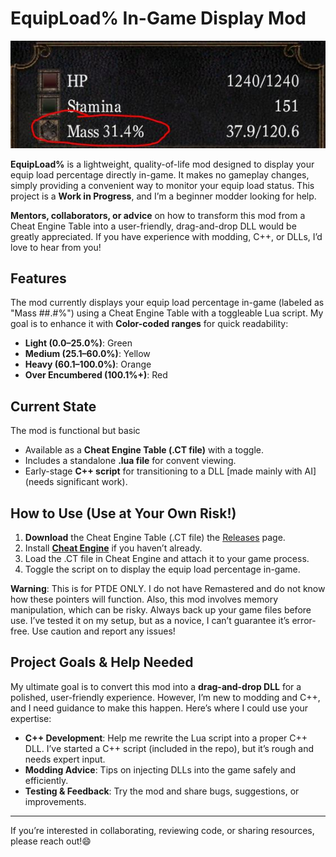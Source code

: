 # EquipLoad% In-Game Display Mod

![EquipLoad% Example](EquipLoad_Example.jpg)

**EquipLoad%** is a lightweight, quality-of-life mod designed to display your equip load percentage directly in-game. It makes no gameplay changes, simply providing a convenient way to monitor your equip load status. This project is a **Work in Progress**, and I’m a beginner modder looking for help.

**Mentors, collaborators, or advice** on how to transform this mod from a Cheat Engine Table into a user-friendly, drag-and-drop DLL would be greatly appreciated. If you have experience with modding, C++, or DLLs, I’d love to hear from you!

## Features

The mod currently displays your equip load percentage in-game (labeled as "Mass ##.#%") using a Cheat Engine Table with a toggleable Lua script. My goal is to enhance it with **Color-coded ranges** for quick readability:
- **Light (0.0–25.0%)**: Green
- **Medium (25.1–60.0%)**: Yellow
- **Heavy (60.1–100.0%)**: Orange
- **Over Encumbered (100.1%+)**: Red

## Current State

The mod is functional but basic
  - Available as a **Cheat Engine Table (.CT file)** with a toggle.
  - Includes a standalone **.lua file** for convent viewing.
  - Early-stage **C++ script** for transitioning to a DLL [made mainly with AI] (needs significant work).

## How to Use (Use at Your Own Risk!)

1. **Download** the Cheat Engine Table (.CT file) the [Releases](https://github.com/A-Metal-Penguin/DS-PTDE_EquipLoadPercent/releases) page.
2. Install [**Cheat Engine**](https://github.com/cheat-engine/cheat-engine) if you haven’t already.
3. Load the .CT file in Cheat Engine and attach it to your game process.
4. Toggle the script on to display the equip load percentage in-game.

**Warning**: This is for PTDE ONLY. I do not have Remastered and do not know how these pointers will function. Also, this mod involves memory manipulation, which can be risky. Always back up your game files before use. I’ve tested it on my setup, but as a novice, I can’t guarantee it’s error-free. Use caution and report any issues!

## Project Goals & Help Needed

My ultimate goal is to convert this mod into a **drag-and-drop DLL** for a polished, user-friendly experience. However, I’m new to modding and C++, and I need guidance to make this happen. Here’s where I could use your expertise:
- **C++ Development**: Help me rewrite the Lua script into a proper C++ DLL. I’ve started a C++ script (included in the repo), but it’s rough and needs expert input.
- **Modding Advice**: Tips on injecting DLLs into the game safely and efficiently.
- **Testing & Feedback**: Try the mod and share bugs, suggestions, or improvements.

---

If you’re interested in collaborating, reviewing code, or sharing resources, please reach out!😄